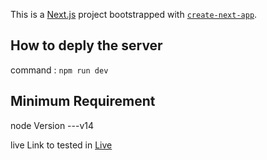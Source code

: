 This is a [Next.js](https://nextjs.org/) project bootstrapped with [`create-next-app`](https://github.com/vercel/next.js/tree/canary/packages/create-next-app).

## How to deply the server

command : `npm run dev`

## Minimum Requirement

node Version ---v14

live Link to tested in [Live](https://falcone-ai-react.vercel.app/)
